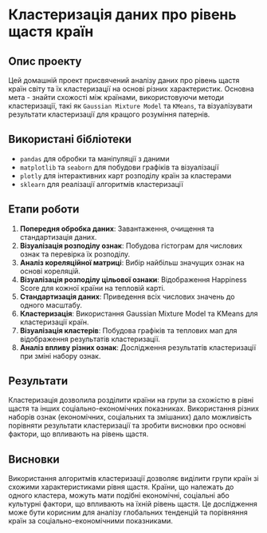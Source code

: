 
# Кластеризація даних про рівень щастя країн

## Опис проекту

Цей домашній проект присвячений аналізу даних про рівень щастя країн світу та їх кластеризації на основі різних характеристик. Основна мета - знайти схожості між країнами, використовуючи методи кластеризації, такі як `Gaussian Mixture Model` та `KMeans`, та візуалізувати результати кластеризації для кращого розуміння патернів.

## Використані бібліотеки

- `pandas` для обробки та маніпуляції з даними
- `matplotlib` та `seaborn` для побудови графіків та візуалізації
- `plotly` для інтерактивних карт розподілу країн за кластерами
- `sklearn` для реалізації алгоритмів кластеризації

## Етапи роботи

1. **Попередня обробка даних**: Завантаження, очищення та стандартизація даних.
2. **Візуалізація розподілу ознак**: Побудова гістограм для числових ознак та перевірка їх розподілу.
3. **Аналіз кореляційної матриці**: Вибір найбільш значущих ознак на основі кореляцій.
4. **Візуалізація розподілу цільової ознаки**: Відображення Happiness Score для кожної країни на тепловій карті.
5. **Стандартизація даних**: Приведення всіх числових значень до одного масштабу.
6. **Кластеризація**: Використання Gaussian Mixture Model та KMeans для кластеризації країн.
7. **Візуалізація кластерів**: Побудова графіків та теплових мап для відображення результатів кластеризації.
8. **Аналіз впливу різних ознак**: Дослідження результатів кластеризації при зміні набору ознак.

## Результати

Кластеризація дозволила розділити країни на групи за схожістю в рівні щастя та інших соціально-економічних показниках. Використання різних наборів ознак (економічних, соціальних та змішаних) дало можливість порівняти результати кластеризації та зробити висновки про основні фактори, що впливають на рівень щастя.

## Висновки

Використання алгоритмів кластеризації дозволяє виділити групи країн зі схожими характеристиками рівня щастя. Країни, що належать до одного кластера, можуть мати подібні економічні, соціальні або культурні фактори, що впливають на їхній рівень щастя. Це дослідження може бути корисним для аналізу глобальних тенденцій та порівняння країн за соціально-економічними показниками.
